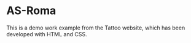 # AS-Roma
This is a demo work example from the Tattoo website, which has been developed with HTML and CSS.
